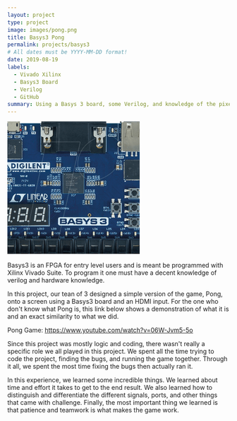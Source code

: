```yaml
---
layout: project
type: project
image: images/pong.png
title: Basys3 Pong
permalink: projects/basys3
# All dates must be YYYY-MM-DD format!
date: 2019-08-19
labels:
  - Vivado Xilinx
  - Basys3 Board
  - Verilog
  - GitHub
summary: Using a Basys 3 board, some Verilog, and knowledge of the pixels on the screen, me and my team were able to create a simple Pong Game.
---
```


<img class="ui medium right floated rounded image" src="../images/basys3.png">

Basys3 is an FPGA for entry level users and is meant be programmed with Xilinx Vivado Suite. To program it one must have a decent knowledge of verilog and hardware knowledge. 

In this project, our tean of 3 designed a simple version of the game, Pong, onto a screen using a Basys3 board and an HDMI input. For the one who don't know what Pong is, this link below shows a demonstration of what it is and an exact similarity to what we did.

Pong Game: <https://www.youtube.com/watch?v=06W-Jvm5-5o>

Since this project was mostly logic and coding, there wasn't really a specific role we all played in this project. We spent all the time trying to code the project, finding the bugs, and running the game together. Through it all, we spent the most time fixing the bugs then actually ran it.

In this experience, we learned some incredible things. We learned about time and effort it takes to get to the end result. We also learned how to distinguish and differentiate the different signals, ports, and other things that came with challenge. Finally, the most important thing we learned is that patience and teamwork is what makes the game work.
